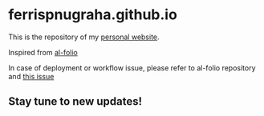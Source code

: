 # ferrispnugraha.github.io
This is the repository of my [personal website](https://ferrispnugraha.github.io).

Inspired from [al-folio](https://github.com/alshedivat/al-folio)

In case of deployment or workflow issue, please refer to al-folio repository and [this issue](https://github.com/alshedivat/al-folio/issues/1398)

## Stay tune to new updates!
